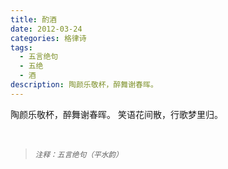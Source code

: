 ```yaml
---
title: 酌酒
date: 2012-03-24
categories: 格律诗
tags:
  - 五言绝句
  - 五绝
  - 酒
description: 陶颜乐敬杯，醉舞谢春晖。
---
```


陶颜乐敬杯，醉舞谢春晖。
笑语花间散，行歌梦里归。

<br/>
<blockquote>
<p><small><i>注释：五言绝句（平水韵）</i></small></p>
</blockquote>